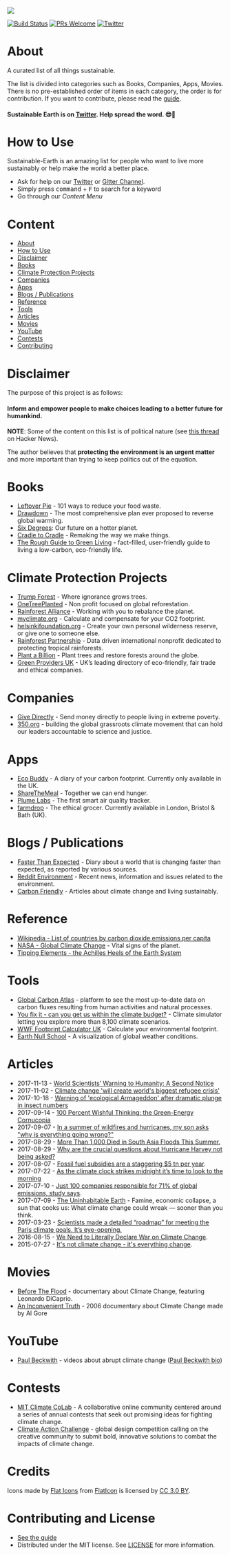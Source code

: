 ![](https://raw.githubusercontent.com/bizz84/Sustainable-Earth/master/Sustainable-Earth.png)

[![Build Status](https://api.travis-ci.org/bizz84/Sustainable-Earth.svg?branch=master)](https://travis-ci.org/bizz84/Sustainable-Earth)
[![PRs Welcome](https://img.shields.io/badge/PRs-welcome-brightgreen.svg)](http://makeapullrequest.com)
[![Twitter](https://img.shields.io/badge/twitter-@SustainForEarth-blue.svg?maxAge=2592000)](https://twitter.com/SustainForEarth)

# About

A curated list of all things sustainable.

The list is divided into categories such as Books, Companies, Apps, Movies. There is no pre-established order of items in each category, the order is for contribution. If you want to contribute, please read the [guide](https://github.com/bizz84/Sustainable-Earth/blob/master/.github/CONTRIBUTING.md).

#### Sustainable Earth is on [Twitter](https://twitter.com/SustainForEarth). Help spread the word. 😎🚀

# How to Use
Sustainable-Earth is an amazing list for people who want to live more sustainably or help make the world a better place.

- Ask for help on our [Twitter](https://twitter.com/SustainForEarth) or [Gitter Channel](https://gitter.im/SustainableEarth).
- Simply press <kbd>command</kbd> + <kbd>F</kbd> to search for a keyword
- Go through our *Content Menu*


# Content

- [About](#about)
- [How to Use](#how-to-use)
- [Disclaimer](#disclaimer)
- [Books](#books)
- [Climate Protection Projects](#climate-protection-projects)
- [Companies](#companies)
- [Apps](#apps)
- [Blogs / Publications](#blogs--publications)
- [Reference](#reference)
- [Tools](#tools)
- [Articles](#articles)
- [Movies](#movies)
- [YouTube](#youtube)
- [Contests](#contests)
- [Contributing](#contributing)

# Disclaimer

The purpose of this project is as follows:

#### Inform and empower people to make choices leading to a better future for humankind.

**NOTE**: Some of the content on this list is of political nature (see [this thread](https://news.ycombinator.com/item?id=15148860) on Hacker News). 

The author believes that **protecting the environment is an urgent matter** and more important than trying to keep politics out of the equation.

# Books
* [Leftover Pie](https://leftoverpie.co.uk/) - 101 ways to reduce your food waste.
* [Drawdown](http://www.drawdown.org/) - The most comprehensive plan ever proposed to reverse global warming.
* [Six Degrees](https://www.amazon.com/Six-Degrees-Future-Hotter-Planet/dp/0007209053): Our future on a hotter planet.
* [Cradle to Cradle](https://www.amazon.com/Cradle-Remaking-Way-Make-Things/dp/0865475873) - Remaking the way we make things.
* [The Rough Guide to Green Living](https://www.amazon.co.uk/Rough-Guide-Green-Living/dp/1848361076) - fact-filled, user-friendly guide to living a low-carbon, eco-friendly life.

# Climate Protection Projects
* [Trump Forest](https://trumpforest.com/) - Where ignorance grows trees.
* [OneTreePlanted](https://onetreeplanted.org/) - Non profit focused on global reforestation.
* [Rainforest Alliance](https://www.rainforest-alliance.org/) - Working with you to rebalance the planet.
* [myclimate.org](http://www.myclimate.org/) - Calculate and compensate for your CO2 footprint.
* [helsinkifoundation.org](https://www.helsinkifoundation.org/) - Create your own personal wilderness reserve, or give one to someone else.
* [Rainforest Partnership](https://rainforestpartnership.org/) - Data driven international nonprofit dedicated to protecting tropical rainforests.
* [Plant a Billion](http://www.plantabillion.org/) - Plant trees and restore forests around the globe.
* [Green Providers UK](http://www.green-providers.co.uk) - UK’s leading directory of eco-friendly, fair trade and ethical companies.

# Companies
* [Give Directly](https://www.givedirectly.org/) - Send money directly to people living in extreme poverty.
* [350.org](https://350.org/) - building the global grassroots climate movement that can hold our leaders accountable to science and justice.

# Apps
* [Eco Buddy](http://ecobuddyapp.com/) - A diary of your carbon footprint. Currently only available in the UK.
* [ShareTheMeal](https://sharethemeal.org/) - Together we can end hunger.
* [Plume Labs](https://plumelabs.com/en/) - The first smart air quality tracker.
* [farmdrop](https://www.farmdrop.com/) - The ethical grocer. Currently available in London, Bristol & Bath (UK).

# Blogs / Publications
* [Faster Than Expected](http://www.fasterthanexpected.com/blog/) - Diary about a world that is changing faster than expected, as reported by various sources.
* [Reddit Environment](https://www.reddit.com/r/environment/) - Recent news, information and issues related to the environment.
* [Carbon Friendly](https://medium.com/carbon-friendly) - Articles about climate change and living sustainably.

# Reference
* [Wikipedia - List of countries by carbon dioxide emissions per capita](https://en.wikipedia.org/wiki/List_of_countries_by_carbon_dioxide_emissions_per_capita)
* [NASA - Global Climate Change](https://climate.nasa.gov/) - Vital signs of the planet.
* [Tipping Elements - the Achilles Heels of the Earth System](https://www.pik-potsdam.de/services/infodesk/tipping-elements)

# Tools

* [Global Carbon Atlas](http://www.globalcarbonatlas.org/en/CO2-emissions) - platform to see the most up-to-date data on carbon fluxes resulting from human activities and natural processes.
* [You fix it - can you get us within the climate budget?](https://www.nytimes.com/interactive/2017/08/29/opinion/climate-change-carbon-budget.html) - Climate simulator letting you explore more than 8,100 climate scenarios.
* [WWF Footprint Calculator UK](http://footprint.wwf.org.uk/) - Calculate your environmental footprint.
* [Earth Null School](https://earth.nullschool.net) - A visualization of global weather conditions.

# Articles
* 2017-11-13 - [World Scientists’ Warning to Humanity: A Second Notice](https://academic.oup.com/bioscience/article/67/12/1026/4605229)
* 2017-11-02 - [Climate change 'will create world's biggest refugee crisis'](https://www.theguardian.com/environment/2017/nov/02/climate-change-will-create-worlds-biggest-refugee-crisis)
* 2017-10-18 - [Warning of 'ecological Armageddon' after dramatic plunge in insect numbers](https://www.theguardian.com/environment/2017/oct/18/warning-of-ecological-armageddon-after-dramatic-plunge-in-insect-numbers)
* 2017-09-14 - [100 Percent Wishful Thinking: the Green-Energy Cornucopia](https://www.counterpunch.org/2017/09/14/100-percent-wishful-thinking-the-green-energy-cornucopia/)
* 2017-09-07 - [In a summer of wildfires and hurricanes, my son asks "why is everything going wrong?"](https://theintercept.com/2017/09/09/in-a-summer-of-wildfires-and-hurricanes-my-son-asks-why-is-everything-going-wrong/)
* 2017-08-29 - [More Than 1,000 Died in South Asia Floods This Summer.](https://www.nytimes.com/2017/08/29/world/asia/floods-south-asia-india-bangladesh-nepal-houston.html)
* 2017-08-29 - [Why are the crucial questions about Hurricane Harvey not being asked?](https://www.theguardian.com/commentisfree/2017/aug/29/hurricane-harvey-manmade-climate-disaster-world-catastrophe)
* 2017-08-07 - [Fossil fuel subsidies are a staggering $5 tn per year](https://www.theguardian.com/environment/climate-consensus-97-per-cent/2017/aug/07/fossil-fuel-subsidies-are-a-staggering-5-tn-per-year).
* 2017-07-22 - [As the climate clock strikes midnight it’s time to look to the morning](http://bright-green.org/2017/07/22/as-the-climate-clock-is-strikes-midnight-its-time-to-look-to-the-morning/)
* 2017-07-10 - [Just 100 companies responsible for 71% of global emissions, study says](https://www.theguardian.com/sustainable-business/2017/jul/10/100-fossil-fuel-companies-investors-responsible-71-global-emissions-cdp-study-climate-change).
* 2017-07-09 - [The Uninhabitable Earth](http://nymag.com/daily/intelligencer/2017/07/climate-change-earth-too-hot-for-humans.html) - Famine, economic collapse, a sun that cooks us: What climate change could wreak — sooner than you think.
* 2017-03-23 - [Scientists made a detailed “roadmap” for meeting the Paris climate goals. It’s eye-opening.](https://www.vox.com/energy-and-environment/2017/3/23/15028480/roadmap-paris-climate-goals)
* 2016-08-15 - [We Need to Literally Declare War on Climate Change](https://newrepublic.com/article/135684/declare-war-climate-change-mobilize-wwii).
* 2015-07-27 - [It's not climate change - it's everything change](https://medium.com/matter/it-s-not-climate-change-it-s-everything-change-8fd9aa671804).

# Movies
* [Before The Flood](https://www.beforetheflood.com/) - documentary about Climate Change, featuring Leonardo DiCaprio.
* [An Inconvenient Truth](https://en.wikipedia.org/wiki/An_Inconvenient_Truth) - 2006 documentary about Climate Change made by Al Gore

# YouTube
* [Paul Beckwith](https://www.youtube.com/channel/UCr546o7ImhGM57qoY0hHvkA) - videos about abrupt climate change ([Paul Beckwith bio](https://paulbeckwith.net/about/))

# Contests

* [MIT Climate CoLab](https://www.climatecolab.org/) - A collaborative online community centered around a series of annual contests that seek out promising ideas for fighting climate change.
* [Climate Action Challenge](https://challenge.whatdesigncando.com) - global design competition calling on the creative community to submit bold, innovative solutions to combat the impacts of climate change.

# Credits

Icons made by [Flat Icons](https://www.flaticon.com/authors/flat-icons) from [FlatIcon](www.flaticon.com) is licensed by [CC 3.0 BY](https://creativecommons.org/licenses/by/3.0/).

# Contributing and License
 * [See the guide](https://github.com/bizz84/Sustainable-Earth/blob/master/.github/CONTRIBUTING.md)
 * Distributed under the MIT license. See [LICENSE](LICENSE) for more information.
